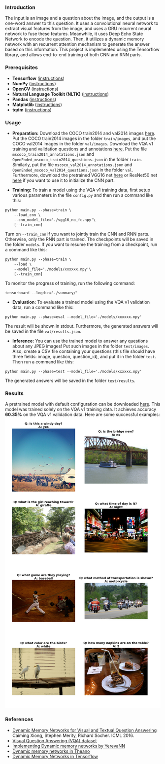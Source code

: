 ### Introduction
 The input is an image and a question about the image, and the output is a one-word answer to this question. It uses a convolutional neural network to extract visual features from the image, and uses a GRU recurrent neural network to fuse these features. Meanwhile, it uses Deep Echo State Network to encode the question. Then, it utilizes a dynamic memory network with an recurrent attention mechanism to generate the answer based on this information. This project is implemented using the Tensorflow library, and allows end-to-end training of both CNN and RNN parts.

### Prerequisites
* **Tensorflow** ([instructions](https://www.tensorflow.org/install/))
* **NumPy** ([instructions](https://scipy.org/install.html))
* **OpenCV** ([instructions](https://pypi.python.org/pypi/opencv-python))
* **Natural Language Toolkit (NLTK)** ([instructions](http://www.nltk.org/install.html))
* **Pandas** ([instructions](https://scipy.org/install.html))
* **Matplotlib** ([instructions](https://scipy.org/install.html))
* **tqdm** ([instructions](https://pypi.python.org/pypi/tqdm))

### Usage
* **Preparation:** Download the COCO train2014 and val2014 images  [here](http://cocodataset.org/#download). Put the COCO train2014 images in the folder `train/images`, and put the COCO val2014 images in the folder `val/images`. Download the VQA v1 training and validation questions and annotations [here](http://www.visualqa.org/vqa_v1_download.html). Put the file `mscoco_train2014_annotations.json` and `OpenEnded_mscoco_train2014_questions.json` in the folder
`train`. Similarly, put the file `mscoco_val2014_annotations.json` and `OpenEnded_mscoco_val2014_questions.json` in the folder
`val`. Furthermore, download the pretrained VGG16 net [here](https://app.box.com/s/idt5khauxsamcg3y69jz13w6sc6122ph) or ResNet50 net [here](https://app.box.com/s/17vthb1zl0zeh340m4gaw0luuf2vscne) if you want to use it to initialize the CNN part.

* **Training:**
To train a model using the VQA v1 training data, first setup various parameters in the file `config.py` and then run a command like this:
```shell
python main.py --phase=train \
    --load_cnn \
    --cnn_model_file='./vgg16_no_fc.npy'\
    [--train_cnn]    
```
Turn on `--train_cnn` if you want to jointly train the CNN and RNN parts. Otherwise, only the RNN part is trained. The checkpoints will be saved in the folder `models`. If you want to resume the training from a checkpoint, run a command like this:
```shell
python main.py --phase=train \
    --load \
    --model_file='./models/xxxxxx.npy'\
    [--train_cnn]
```
To monitor the progress of training, run the following command:
```shell
tensorboard --logdir='./summary/'
```

* **Evaluation:**
To evaluate a trained model using the VQA v1 validation data, run a command like this:
```shell
python main.py --phase=eval --model_file='./models/xxxxxx.npy'
```
The result will be shown in stdout. Furthermore, the generated answers will be saved in the file `val/results.json`.

* **Inference:**
You can use the trained model to answer any questions about any JPEG images! Put such images in the folder `test/images`. Also, create a CSV file containing your questions (this file should have three fields: image, question, question_id), and put it in the folder `test`. Then run a command like this:
```shell
python main.py --phase=test --model_file='./models/xxxxxx.npy'
```
The generated answers will be saved in the folder `test/results`.

### Results
A pretrained model with default configuration can be downloaded [here](https://app.box.com/s/jin3mfwnqblqiozits0xjihc1vqjvb34). This model was trained solely on the VQA v1 training data. It achieves accuracy **60.35%** on the VQA v1 validation data. Here are some successful examples:
![examples](examples/examples.jpg)


### References 
* [Dynamic Memory Networks for Visual and Textual Question Answering](https://arxiv.org/abs/1603.01417) Caiming Xiong, Stephen Merity, Richard Socher. ICML 2016.
* [Visual Question Answering (VQA) dataset](http://visualqa.org/)
* [Implementing Dynamic memory networks by YerevaNN](https://yerevann.github.io/2016/02/05/implementing-dynamic-memory-networks/)
* [Dynamic memory networks in Theano](https://github.com/YerevaNN/Dynamic-memory-networks-in-Theano)
* [Dynamic Memory Networks in Tensorflow](https://github.com/therne/dmn-tensorflow)
